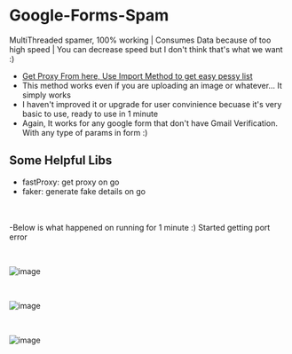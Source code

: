 # Google-Forms-Spam
MultiThreaded spamer, 100% working | Consumes Data because of too high speed | You can decrease speed but I don't think that's what we want :)

- [Get Proxy From here, Use Import Method to get easy pessy list](https://github.com/1UC1F3R616/fastProxy/)
- This method works even if you are uploading an image or whatever... It simply works
- I haven't improved it or upgrade for user convinience becuase it's very basic to use, ready to use in 1 minute
- Again, It works for any google form that don't have Gmail Verification. With any type of params in form :)

## Some Helpful Libs
- fastProxy: get proxy on go
- faker: generate fake details on go

</br></br>
-Below is what happened on running for 1 minute :) Started getting port error 

</br>

![image](https://user-images.githubusercontent.com/41824020/82735948-628d0480-9d43-11ea-9742-7c237ba634e1.png)

</br>

![image](https://user-images.githubusercontent.com/41824020/82736023-0c6c9100-9d44-11ea-9d51-cfa417434c89.png)

</br>

![image](https://user-images.githubusercontent.com/41824020/82736065-58b7d100-9d44-11ea-8923-6a8b11ac9707.png)
